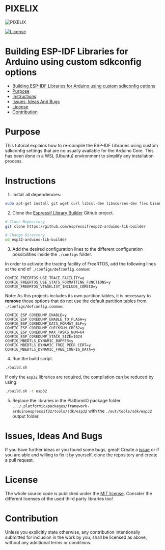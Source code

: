 # PIXELIX <!-- omit in toc -->
![PIXELIX](./images/LogoBlack.png)

[![License](https://img.shields.io/badge/license-MIT-blue.svg)](http://choosealicense.com/licenses/mit/)

# Building ESP-IDF Libraries for Arduino using custom sdkconfig options

* [Building ESP-IDF Libraries for Arduino using custom sdkconfig options](#building-esp-idf-libraries-for-arduino-using-custom-sdkconfig-options)
* [Purpose](#purpose)
* [Instructions](#instructions)
* [Issues, Ideas And Bugs](#issues-ideas-and-bugs)
* [License](#license)
* [Contribution](#contribution)

# Purpose

This tutorial explains how to re-compile the ESP-IDF Libraries using custom sdkconfig settings that are no usually available for the Arduino Core.
This has been done in a WSL (Ubuntu) environment to simplify any installation process.

# Instructions

1. Install all dependencies:

``` bash
sudo apt-get install git wget curl libssl-dev libncurses-dev flex bison gperf python python-pip python-setuptools python-serial python-click python-cryptography python-future python-pyparsing python-pyelftools cmake ninja-build ccache jq
```

2. Clone the [Espressif Library Builder](https://github.com/espressif/esp32-arduino-lib-builder) Github project.

``` bash
# Clone Repository
git clone https://github.com/espressif/esp32-arduino-lib-builder

# Change Directory
cd esp32-arduino-lib-builder
```

3. Add the desired configuration lines to the different configuration possibilities inside the `./configs` folder.

In order to activate the tracing facility of FreeRTOS, add the following lines at the end of `./configs/defconfig.common`:

```
CONFIG_FREERTOS_USE_TRACE_FACILITY=y
CONFIG_FREERTOS_USE_STATS_FORMATTING_FUNCTIONS=y
CONFIG_FREERTOS_VTASKLIST_INCLUDE_COREID=y
```

Note:
As this projects includes its own partition tables, it is necessary to **remove** those options that do not use the default partition tables from `./configs/defconfig.common`:

```
CONFIG_ESP_COREDUMP_ENABLE=y
CONFIG_ESP_COREDUMP_ENABLE_TO_FLASH=y
CONFIG_ESP_COREDUMP_DATA_FORMAT_ELF=y
CONFIG_ESP_COREDUMP_CHECKSUM_CRC32=y
CONFIG_ESP_COREDUMP_MAX_TASKS_NUM=64
CONFIG_ESP_COREDUMP_STACK_SIZE=1024
CONFIG_MBEDTLS_DYNAMIC_BUFFER=y
CONFIG_MBEDTLS_DYNAMIC_FREE_PEER_CERT=y
CONFIG_MBEDTLS_DYNAMIC_FREE_CONFIG_DATA=y
```

4. Run the build script.

``` bash
./build.sh
```

If only the `esp32` libraries are required, the compilation can be reduced by using:

``` bash
./build.sh -t esp32
```

5. Replace the libraries in the PlatformIO package folder `.../.platformio/packages/framework-arduinoespressif32/tools/sdk/esp32` with the `./out/tools/sdk/esp32` output folder.

# Issues, Ideas And Bugs
If you have further ideas or you found some bugs, great! Create a [issue](https://github.com/BlueAndi/esp-rgb-led-matrix/issues) or if you are able and willing to fix it by yourself, clone the repository and create a pull request.

# License
The whole source code is published under the [MIT license](http://choosealicense.com/licenses/mit/).
Consider the different licenses of the used third party libraries too!

# Contribution
Unless you explicitly state otherwise, any contribution intentionally submitted for inclusion in the work by you, shall be licensed as above, without any
additional terms or conditions.
